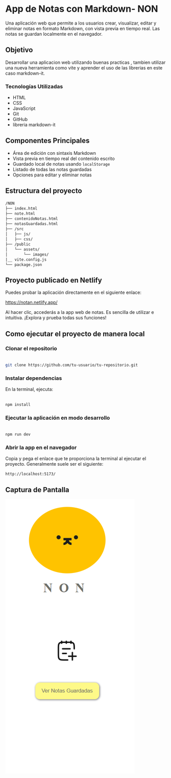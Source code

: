 # App de Notas con Markdown- NON

Una aplicación web que permite a los usuarios crear, visualizar, editar y eliminar notas en formato Markdown, con vista previa en tiempo real. Las notas se guardan localmente en el navegador.

## Objetivo

Desarrollar una aplicacion web utilizando buenas practicas , tambien utilizar una nueva herramienta como vite y aprender el uso de las librerias en este caso markdown-it.

### Tecnologías Utilizadas

- HTML
- CSS
- JavaScript
- Git
- GitHub
- libreria markdown-it

## Componentes Principales

- Área de edición con sintaxis Markdown
- Vista previa en tiempo real del contenido escrito
- Guardado local de notas usando `localStorage`
- Listado de todas las notas guardadas
- Opciones para editar y eliminar notas

## Estructura del proyecto

```
/NON
├── index.html
├── note.html
├── contenidoNotas.html
├── notasGuardadas.html
├── /src
│   ├── js/
│   ├── css/
├── /public
│   └── assets/
│       └── images/
|__ vite.config.js
└── package.json

```
## Proyecto publicado en Netlify

Puedes probar la aplicación directamente en el siguiente enlace:

https://notan.netlify.app/

Al hacer clic, accederás a la app web de notas. Es sencilla de utilizar e intuitiva. ¡Explora y prueba todas sus funciones!

## Como ejecutar el proyecto de manera local

### **Clonar el repositorio**

```bash

git clone https://github.com/tu-usuario/tu-repositorio.git
```

### **Instalar dependencias**

En la terminal, ejecuta:

```bash

npm install
```

### **Ejecutar la aplicación en modo desarrollo**

```bash

npm run dev
```

### **Abrir la app en el navegador**

Copia y pega el enlace que te proporciona la terminal al ejecutar el proyecto. Generalmente suele ser el siguiente:

```
http://localhost:5173/

```

## Captura de Pantalla
![](public/assets/images/pagInicio.png)